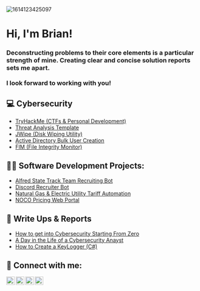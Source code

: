 ![1614123425097](https://user-images.githubusercontent.com/27728948/190428181-6a270499-4916-44eb-935d-ffd2055a91ca.jpg)

<h1>Hi, I'm Brian!</h1>

<h3>Deconstructing problems to their core elements is a particular strength of mine. Creating clear and concise solution reports sets me apart.
<br>
<br>
I look forward to working with you!</h3>

<h2>💻 Cybersecurity </h2>

  - [TryHackMe (CTFs & Personal Development)](https://tryhackme.com/p/bziolo)
  - [Threat Analysis Template](https://github.com/joshmadakor1/Sentinel-Lab)
  - [JWipe (Disk Wiping Utility)](https://github.com/joshmadakor1/Jwipe.PowerShell)
  - [Active Directory Bulk User Creation](https://github.com/joshmadakor1/AD_PS)
  - [FIM (File Integrity Monitor)](https://github.com/joshmadakor1/PowerShell-Integrity-FIM)  

<h2>👨‍💻 Software Development Projects:</h2>

  - [Alfred State Track Team Recruiting Bot](https://github.com/joshmadakor1/Package-Delivery-Pathfinding-Algorithm)
  - [Discord Recruiter Bot](https://github.com/joshmadakor1/Package-Delivery-Pathfinding-Algorithm)
  - [Natural Gas & Electric Utility Tariff Automation](https://github.com/joshmadakor1/Package-Delivery-Pathfinding-Algorithm)
  - [NOCO Pricing Web Portal](https://github.com/joshmadakor1/EncrypterPOC)

<h2>📝 Write Ups & Reports</h2>

- [How to get into Cybersecurity Starting From Zero](https://www.youtube.com/watch?v=a83ASGn_V_s)
- [A Day in the Life of a Cybersecurity Anayst](https://www.youtube.com/watch?v=uHy3oM7NnoU)
- [How to Create a KeyLogger (C#)](https://www.youtube.com/watch?v=N-L9hklSlNk)

<h2> 🤳 Connect with me:</h2>

[<img align="left" alt="JoshMadakor | YouTube" width="22px" src="https://cdn.jsdelivr.net/npm/simple-icons@v3/icons/youtube.svg" />][youtube]
[<img align="left" alt="JoshMadakor | Twitter" width="22px" src="https://cdn.jsdelivr.net/npm/simple-icons@v3/icons/twitter.svg" />][twitter]
[<img align="left" alt="JoshMadakor | LinkedIn" width="22px" src="https://cdn.jsdelivr.net/npm/simple-icons@v3/icons/linkedin.svg" />][linkedin]
[<img align="left" alt="JoshMadakor | Instagram" width="22px" src="https://cdn.jsdelivr.net/npm/simple-icons@v3/icons/instagram.svg" />][instagram]

[twitter]: https://twitter.com/joshmadakor
[youtube]: https://www.youtube.com/c/joshmadakor
[instagram]: https://www.instagram.com/joshmadakor/
[linkedin]: https://linkedin.com/in/joshmadakor

<!--
**joshmadakor1/joshmadakor1** is a ✨ _special_ ✨ repository because its `README.md` (this file) appears on your GitHub profile.

Here are some ideas to get you started:

- 🔭 I’m currently working on ...
- 🌱 I’m currently learning ...
- 👯 I’m looking to collaborate on ...
- 🤔 I’m looking for help with ...
- 💬 Ask me about ...
- 📫 How to reach me: ...
- 😄 Pronouns: ...
- ⚡ Fun fact: ...
-->

